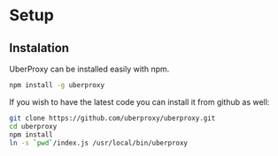# Setup

## Instalation

UberProxy can be installed easily with npm. 

```bash
npm install -g uberproxy
```

If you wish to have the latest code you can install it from github as well:

```bash
git clone https://github.com/uberproxy/uberproxy.git
cd uberproxy
npm install
ln -s `pwd`/index.js /usr/local/bin/uberproxy 
```
